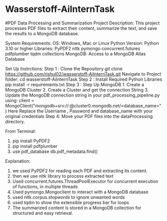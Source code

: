 # Wasserstoff-AiInternTask
#PDF Data Processing and Summarization Project
Description: This project processes PDF files to extract their content, summarize the text, and save the results to a MongoDB database.

System Requirements:
OS: Windows, Mac or Linux
Python Version: Python 3.10 or higher
Libraries: PyPDF2
           nltk
           pymongo
           concurrent.futures
           pdfplumber
           tqdm
           collections
MongoDB: Access to a MongoDB Atlas Database

Set Up Instrctions:
    Step 1 : Clone the Repository
            git clone https://github.com/rishul02/wasserstoff-AiInternTask.git
             Navigate to Project folder: cd wasserstoff-AiInternTask
    Step 2 : Install Required Python Libraries
            pip install -r requirements.txt
    Step 3 : Step Up MongoDB
            1. Create a MongoDB Cluster
            2. Create a Cluster and get the connection String
            3. Update the MongoDB connection string in your pdf_processing_pipeline.py using:
            client = MongoClient("mongodb+srv://<username>:<password>@cluster0.mongodb.net/<database_name>")
              Here Replace the Username , Password and database_name with your original credentials
    Step 4: Move your PDF files into the dataProcessing directory.

From Terminal:
1. pip install PyPDF2
2. pip install pdfplumber
3. use pdf_database
   db.pdf_metadata.find()

Explanation:
1. we used PyPDF2 for reading each PDF and extracting its content.
2. then we use nltk library to process extracted text
3. Used concurrent.futures.ThreadPoolExecutor for concurrent execution of functions, in multiple threads
4. Used pymongo.Mongoclient to interact with a MongoDB database
5. used nltk.corpus.stopwords to ignore unwanted words
6. used tqdm to show the extensible progress bar for loops
7. The summarized content is stored in a MongoDB collection for structured and easy retrieval.

            
     
            
            



